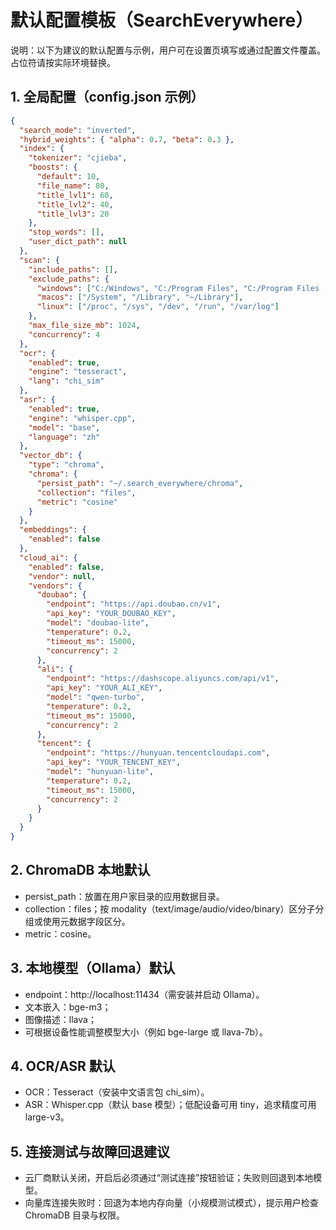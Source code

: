 # 默认配置模板（SearchEverywhere）

说明：以下为建议的默认配置与示例，用户可在设置页填写或通过配置文件覆盖。占位符请按实际环境替换。

## 1. 全局配置（config.json 示例）
```json
{
  "search_mode": "inverted", 
  "hybrid_weights": { "alpha": 0.7, "beta": 0.3 },
  "index": {
    "tokenizer": "cjieba",
    "boosts": {
      "default": 10,
      "file_name": 80,
      "title_lvl1": 60,
      "title_lvl2": 40,
      "title_lvl3": 20
    },
    "stop_words": [],
    "user_dict_path": null
  },
  "scan": {
    "include_paths": [],
    "exclude_paths": {
      "windows": ["C:/Windows", "C:/Program Files", "C:/Program Files (x86)", "C:/ProgramData", "C:/Users/%USER%/AppData"],
      "macos": ["/System", "/Library", "~/Library"],
      "linux": ["/proc", "/sys", "/dev", "/run", "/var/log"]
    },
    "max_file_size_mb": 1024,
    "concurrency": 4
  },
  "ocr": {
    "enabled": true,
    "engine": "tesseract",
    "lang": "chi_sim"
  },
  "asr": {
    "enabled": true,
    "engine": "whisper.cpp",
    "model": "base",
    "language": "zh"
  },
  "vector_db": {
    "type": "chroma",
    "chroma": {
      "persist_path": "~/.search_everywhere/chroma",
      "collection": "files",
      "metric": "cosine"
    }
  },
  "embeddings": {
    "enabled": false
  },
  "cloud_ai": {
    "enabled": false,
    "vendor": null,
    "vendors": {
      "doubao": {
        "endpoint": "https://api.doubao.cn/v1",
        "api_key": "YOUR_DOUBAO_KEY",
        "model": "doubao-lite",
        "temperature": 0.2,
        "timeout_ms": 15000,
        "concurrency": 2
      },
      "ali": {
        "endpoint": "https://dashscope.aliyuncs.com/api/v1",
        "api_key": "YOUR_ALI_KEY",
        "model": "qwen-turbo",
        "temperature": 0.2,
        "timeout_ms": 15000,
        "concurrency": 2
      },
      "tencent": {
        "endpoint": "https://hunyuan.tencentcloudapi.com",
        "api_key": "YOUR_TENCENT_KEY",
        "model": "hunyuan-lite",
        "temperature": 0.2,
        "timeout_ms": 15000,
        "concurrency": 2
      }
    }
  }
}
```

## 2. ChromaDB 本地默认
- persist_path：放置在用户家目录的应用数据目录。
- collection：files；按 modality（text/image/audio/video/binary）区分子分组或使用元数据字段区分。
- metric：cosine。

## 3. 本地模型（Ollama）默认
- endpoint：http://localhost:11434（需安装并启动 Ollama）。
- 文本嵌入：bge-m3；
- 图像描述：llava；
- 可根据设备性能调整模型大小（例如 bge-large 或 llava-7b）。

## 4. OCR/ASR 默认
- OCR：Tesseract（安装中文语言包 chi_sim）。
- ASR：Whisper.cpp（默认 base 模型）；低配设备可用 tiny，追求精度可用 large-v3。

## 5. 连接测试与故障回退建议
- 云厂商默认关闭，开启后必须通过“测试连接”按钮验证；失败则回退到本地模型。
- 向量库连接失败时：回退为本地内存向量（小规模测试模式），提示用户检查 ChromaDB 目录与权限。